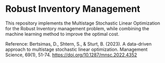 # Robust Inventory Management

This repository implements the Multistage Stochastic Linear Optimization for the Robust Inventory management problem, while combining the machine learning method to improve the optimal cost.

Reference: Bertsimas, D., Shtern, S., & Sturt, B. (2023). A data-driven approach to multistage stochastic linear optimization. Management Science, 69(1), 51-74. https://doi.org/10.1287/mnsc.2022.4352
